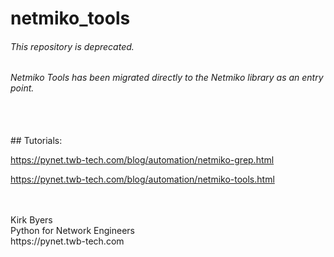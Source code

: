 netmiko_tools
=============

###### *This repository is deprecated.*

###### *Netmiko Tools has been migrated directly to the Netmiko library as an entry point.*
  
  
<br />
<br />
## Tutorials:

https://pynet.twb-tech.com/blog/automation/netmiko-grep.html  
  
https://pynet.twb-tech.com/blog/automation/netmiko-tools.html  
  
  
  
<br />
<br />  
Kirk Byers<br /> 
Python for Network Engineers<br />
https://pynet.twb-tech.com<br />
